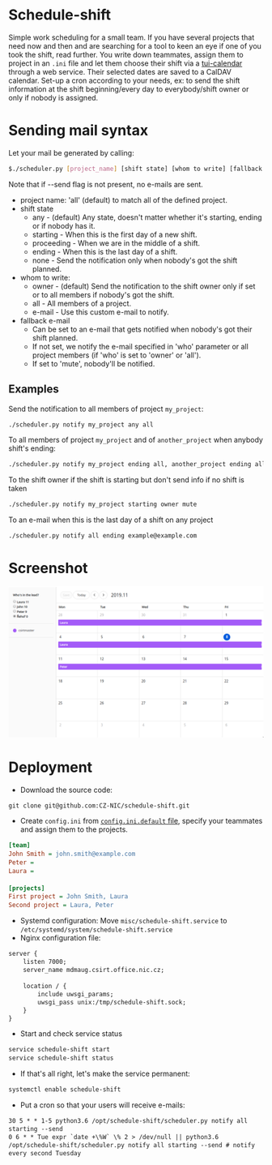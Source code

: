 # Schedule-shift

Simple work scheduling for a small team. If you have several projects that need now and then and are searching for a tool to keen an eye if one of you took the shift, read further. You write down teammates, assign them to project in an `.ini` file and let them choose their shift via a [tui-calendar](https://ui.toast.com/tui-calendar/) through a web service. Their selected dates are saved to a CalDAV calendar. Set-up a cron according to your needs, ex: to send the shift information at the shift beginning/every day to everybody/shift owner or only if nobody is assigned.   

# Sending mail syntax

Let your mail be generated by calling:  
```bash
$./scheduler.py [project_name] [shift state] [whom to write] [fallback e-mail], ...
```
Note that if --send flag is not present, no e-mails are sent.  

* project name: 'all' (default) to match all of the defined project.
* shift state  
    * any - (default) Any state, doesn't matter whether it's starting, ending or if nobody has it.
    * starting - When this is the first day of a new shift.
    * proceeding - When we are in the middle of a shift.
    * ending - When this is the last day of a shift.
    * none - Send the notification only when nobody's got the shift planned.             
* whom to write:
    * owner - (default) Send the notification to the shift owner only if set or to all members if nobody's got the shift.        
    * all - All members of a project.
    * e-mail - Use this custom e-mail to notify.   
* fallback e-mail
    * Can be set to an e-mail that gets notified when nobody's got their shift planned.
    * If not set, we notify the e-mail specified in 'who' parameter or all project members (if 'who' is set to 'owner' or 'all').
    * If set to 'mute', nobody'll be notified.
    
## Examples
Send the notification 
     to all members of project `my_project`:
     
```bash
./scheduler.py notify my_project any all
```
To all members of project `my_project` and of `another_project` when anybody shift's ending:

```bash
./scheduler.py notify my_project ending all, another_project ending all
```

To the shift owner if the shift is starting but don't send info if no shift is taken    
```bash
./scheduler.py notify my_project starting owner mute
```
To an e-mail when this is the last day of a shift on any project    
```bash
./scheduler.py notify all ending example@example.com
```    

# Screenshot

![Application screenshot](./docs/screenshot.png)

# Deployment

* Download the source code:
```
git clone git@github.com:CZ-NIC/schedule-shift.git
```
* Create `config.ini` from [`config.ini.default` file](config.ini.default), specify your teammates and assign them to the projects.
```ini
[team]
John Smith = john.smith@example.com
Peter =
Laura =

[projects]
First project = John Smith, Laura
Second project = Laura, Peter
```
* Systemd configuration: Move `misc/schedule-shift.service` to `/etc/systemd/system/schedule-shift.service`
* Nginx configuration file:

```nginx
server {
    listen 7000;
    server_name mdmaug.csirt.office.nic.cz;

    location / {
        include uwsgi_params;
        uwsgi_pass unix:/tmp/schedule-shift.sock;
    }
}
```
* Start and check service status
```bash
service schedule-shift start
service schedule-shift status
```
* If that's all right, let's make the service permanent:
```bash
systemctl enable schedule-shift
```
* Put a cron so that your users will receive e-mails:
```cron
30 5 * * 1-5 python3.6 /opt/schedule-shift/scheduler.py notify all starting --send
0 6 * * Tue expr `date +\%W` \% 2 > /dev/null || python3.6 /opt/schedule-shift/scheduler.py notify all starting --send # notify every second Tuesday
```




